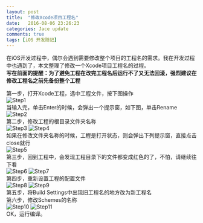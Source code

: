 ```yaml
---
layout: post
title:  "修改Xcode项目工程名"
date:   2016-08-06 23:26:23
categories: Jace update
comments: true
tags: [iOS 开发随记]
---    
```

在iOS开发过程中，偶尔会遇到需要修改整个项目的工程名的需求。我在开发过程中也遇到了，本文整理了修改一个Xcode项目工程名的过程。    
**写在前面的提醒：为了避免工程在改完工程名后运行不了又无法回滚，强烈建议在修改工程名之前先备份整个工程**

第一步，打开Xcode工程，选中工程文件，按下图操作    
![Step1][image-1]    
当输入完，单击Enter的时候，会弹出一个提示窗，如下图，单击Rename    
![Step2][image-2]    
第二步，修改工程的根目录文件夹名称    
![Step3][image-3]
![Step4][image-4]    
如果在修改文件夹名称的时候，工程是打开状态，则会弹出下列提示窗，直接点击close就行    
![Step5][image-5]    
第三步，回到工程中，会发现工程目录下的文件都变成红色的了，不怕，请继续往下看    
![Step6][image-6]
![Step7][image-7]    
第四步，重新设置工程的配置文件    
![Step8][image-8]
![Step9][image-9]    
第五步，将Build Settings中出现旧工程名的地方改为新工程名    
第六步，修改Schemes的名称    
![Step10][image-10]
![Step11][image-11]    
OK，运行编译。

[image-1]:	%7B%7Bsite.domain%7D%7Dimages/article_images/2016-08-06-%E4%BF%AE%E6%94%B9Xcode%E5%B7%A5%E7%A8%8B%E5%90%8D01.png
[image-2]:	%7B%7Bsite.domain%7D%7D/images/article_images/2016-08-06-%E4%BF%AE%E6%94%B9Xcode%E5%B7%A5%E7%A8%8B%E5%90%8D02.png
[image-3]:	%7B%7Bsite.domain%7D%7D/images/article_images/2016-08-06-%E4%BF%AE%E6%94%B9Xcode%E5%B7%A5%E7%A8%8B%E5%90%8D03.png
[image-4]:	%7B%7Bsite.domain%7D%7D/images/article_images/2016-08-06-%E4%BF%AE%E6%94%B9Xcode%E5%B7%A5%E7%A8%8B%E5%90%8D04.png
[image-5]:	%7B%7Bsite.domain%7D%7D/images/article_images/2016-08-06-%E4%BF%AE%E6%94%B9Xcode%E5%B7%A5%E7%A8%8B%E5%90%8D05.png
[image-6]:	%7B%7Bsite.domain%7D%7D/images/article_images/2016-08-06-%E4%BF%AE%E6%94%B9Xcode%E5%B7%A5%E7%A8%8B%E5%90%8D06.png
[image-7]:	%7B%7Bsite.domain%7D%7D/images/article_images/2016-08-06-%E4%BF%AE%E6%94%B9Xcode%E5%B7%A5%E7%A8%8B%E5%90%8D07.png
[image-8]:	%7B%7Bsite.domain%7D%7D/images/article_images/2016-08-06-%E4%BF%AE%E6%94%B9Xcode%E5%B7%A5%E7%A8%8B%E5%90%8D08.png
[image-9]:	%7B%7Bsite.domain%7D%7D/images/article_images/2016-08-06-%E4%BF%AE%E6%94%B9Xcode%E5%B7%A5%E7%A8%8B%E5%90%8D09.png
[image-10]:	%7B%7Bsite.domain%7D%7D/images/article_images/2016-08-06-%E4%BF%AE%E6%94%B9Xcode%E5%B7%A5%E7%A8%8B%E5%90%8D10.png
[image-11]:	%7B%7Bsite.domain%7D%7D/images/article_images/2016-08-06-%E4%BF%AE%E6%94%B9Xcode%E5%B7%A5%E7%A8%8B%E5%90%8D11.png

[iOS 开发随记]:http://jekyllrb.com

